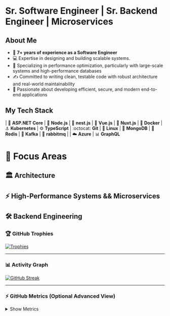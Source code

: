 # Sr. Software Engineer | Sr. Backend Engineer | Microservices

## About Me
- 🌱 **7+ years of experience as a Software Engineer**
- 💻 Expertise in designing and building scalable systems.
- 🚀 Specializing in performance optimization, particularly with large-scale systems and high-performance databases
- ✍️ Committed to writing clean, testable code with robust architecture and real-world maintainability
- 🎯 Passionate about developing efficient, secure, and modern end-to-end applications

## My Tech Stack
| :rocket: **ASP.NET Core** | :rocket: **Node.js** |  :rocket: **nest.js** | :leaves: **Vue.js** |  :triangular_ruler: **Nuxt.js** | :whale: **Docker** | :anchor: **Kubernetes** 
| :gear: **TypeScript** | :octocat: **Git**   | :penguin: **Linux** | :green_heart: **MongoDB** | :gem: **Redis** |  :rocket: **Kafka** |  :rocket: **rabbitmq** |
| :cloud: **Azure** | :bar_chart: **GraphQL**         

# 🚀 Focus Areas

## 🏛️ Architecture
## ⚡ High-Performance Systems && Microservices
## 🛠️ Backend Engineering


### 🏆 GitHub Trophies

[![Trophies](https://github-profile-trophy.vercel.app/?username=Saleh-Mohammed-Alabidi&theme=tokyonight&column=4)](https://github.com/ryo-ma/github-profile-trophy)

---

### 📊 Activity Graph

[![GitHub Streak](https://streak-stats.demolab.com?user=Saleh-Mohammed-Alabidi&theme=tokyonight&hide_border=true)](https://git.io/streak-stats)

---

### ⚡ GitHub Metrics (Optional Advanced View)

<details>
  <summary>Show Metrics</summary>

  <img src="https://github.com/Saleh-Mohammed-Alabidi/Saleh-Mohammed-Alabidi/blob/main/github-metrics.svg" alt="Metrics" width="100%">

</details>
